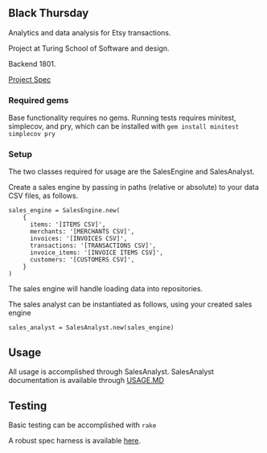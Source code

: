 ## Black Thursday

Analytics and data analysis for Etsy transactions.

Project at Turing School of Software and design.

Backend 1801.

[Project Spec](https://github.com/turingschool/curriculum/blob/master/source/projects/black_thursday.markdown)

### Required gems
Base functionality requires no gems. Running tests requires minitest, simplecov, and pry, which can be installed with `gem install minitest simplecov pry`

### Setup
The two classes required for usage are the SalesEngine and SalesAnalyst.

Create a sales engine by passing in paths (relative or absolute) to your data CSV files, as follows.

```
sales_engine = SalesEngine.new(
    {
      items: '[ITEMS CSV]',
      merchants: '[MERCHANTS CSV]',
      invoices: '[INVOICES CSV]',
      transactions: '[TRANSACTIONS CSV]',
      invoice_items: '[INVOICE ITEMS CSV]',
      customers: '[CUSTOMERS CSV]',
    }
)
```

The sales engine will handle loading data into repositories.

The sales analyst can be instantiated as follows, using your created sales engine

```
sales_analyst = SalesAnalyst.new(sales_engine)
```

## Usage

All usage is accomplished through SalesAnalyst.
SalesAnalyst documentation is available through [USAGE.MD](USAGE.MD)

## Testing

Basic testing can be accomplished with `rake`

A robust spec harness is available [here](https://github.com/turingschool/black_thursday_spec_harness).
